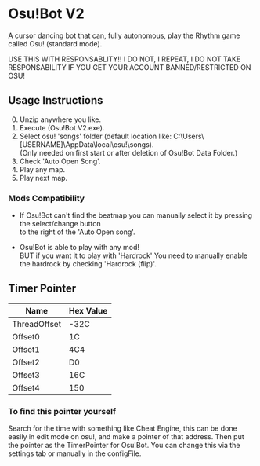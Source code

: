 # Osu!Bot V2
A cursor dancing bot that can, fully autonomous, play the Rhythm game called Osu! (standard mode).

USE THIS WITH RESPONSABLITY!!
I DO NOT, I REPEAT, I DO NOT TAKE RESPONSABILITY IF YOU GET YOUR ACCOUNT BANNED/RESTRICTED ON OSU!

## Usage Instructions
0. Unzip anywhere you like.
1. Execute (Osu!Bot V2.exe).
2. Select osu! 'songs' folder (default location like: C:\Users\\[USERNAME]\AppData\local\osu!\songs).  
   (Only needed on first start or after deletion of Osu!Bot Data Folder.)
3. Check 'Auto Open Song'.
4. Play any map.
5. Play next map.

### Mods Compatibility
 * If Osu!Bot can't find the beatmap you can manually select it by pressing the select/change button  
   to the right of the 'Auto Open song'.

 * Osu!Bot is able to play with any mod!  
   BUT if you want it to play with 'Hardrock' You need to manually enable the hardrock by checking 'Hardrock (flip)'.

## Timer Pointer

| Name       	| Hex Value	|
| ------------- | -------------	|
| ThreadOffset	| -32C		|
| Offset0	| 1C      	|
| Offset1	| 4C4      	|
| Offset2	| D0		|
| Offset3	| 16C		|
| Offset4	| 150		|

### To find this pointer yourself
Search for the time with something like Cheat Engine, this can be done easily in edit mode on osu!, and make a pointer of that address. Then put the pointer as the TimerPointer for Osu!Bot. You can change this via the settings tab or manually in the configFile.
